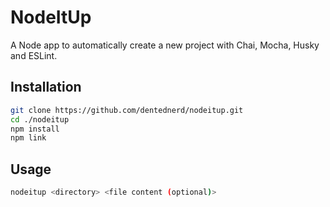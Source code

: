 # NodeItUp

A Node app to automatically create a new project with Chai, Mocha, Husky and ESLint.

## Installation

```sh
git clone https://github.com/dentednerd/nodeitup.git
cd ./nodeitup
npm install
npm link
```

## Usage

```sh
nodeitup <directory> <file content (optional)>
```
